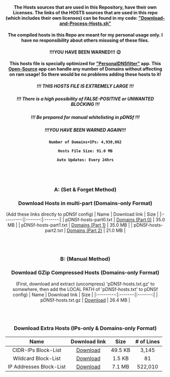 <div align="center">


#### The Hosts sources that are used in this Repository, have their own Licenses. The links of the HOSTS sources that are used in this repo (which includes their own licenses) can be found in my code: ["Download-and-Process-Hosts.sh"](https://github.com/j-moriarti/pDNSf-Hosts-collection/blob/master/Download-and-Process-Hosts.sh)
#### The compiled hosts in this Repo are meant for my personal usage only. I have no responsibility about others misusing of these files.

#### !!!YOU HAVE BEEN WARNED!!! :wink:
 
 
#### This hosts file is specially optimized for ["PersonalDNSfilter"](https://www.zenz-solutions.de/personaldnsfilter/) app. This [Open-Source](https://github.com/IngoZenz/personaldnsfilter) app can handle any number of Domains without affecting on ram usage! So there would be no problems adding these hosts to it!
 

##### !!! THIS HOSTS FILE IS EXTREMELY LARGE !!!

##### !!! There is a high possibility of FALSE-POSITIVE or UNWANTED BLOCKING !!!

##### !!! Be prepared for manual whitelisting in pDNSf !!!

##### !!!YOU HAVE BEEN WARNED AGAIN!!!


<h4>
    
    Number of Domains+IPs: 4,930,062
    
    Hosts File Size: 91.0 MB
    
    Auto Updates: Every 24hrs
    
</h4>

<br>
</br>

### A: (Set & Forget Method)
### Download Hosts in multi-part (Domains-only Format)
(Add these links directly to pDNSf config)
| Name | Download link | Size |
|:---------:|:-------:|:-------:|
| pDNSf-hosts-part0.txt | [Domains (Part 0)](https://github.com/j-moriarti/pDNSf-Hosts-collection/releases/download/v1.0.0/pDNSf-hosts-part0.txt) | 35.0 MB |
| pDNSf-hosts-part1.txt | [Domains (Part 1)](https://github.com/j-moriarti/pDNSf-Hosts-collection/releases/download/v1.0.0/pDNSf-hosts-part1.txt) | 35.0 MB |
| pDNSf-hosts-part2.txt | [Domains (Part 2)](https://github.com/j-moriarti/pDNSf-Hosts-collection/releases/download/v1.0.0/pDNSf-hosts-part2.txt) | 21.0 MB |

<br>
</br>

### B: (Manual Method)
### Download GZip Compressed Hosts (Domains-only Format)
(First, download and extract (uncompress) 'pDNSf-hosts.txt.gz' to somewhere, then add the LOCAL PATH of 'pDNSf-hosts.txt' to pDNSf config)
| Name | Download link | Size |
|:---------:|:-------:|:-------:|
| pDNSf-hosts.txt.gz | [Download](https://github.com/j-moriarti/pDNSf-Hosts-collection/releases/download/v1.0.0/pDNSf-hosts.txt.gz) | 26.4 MB |

<br>
</br>

### Download Extra Hosts (IPs-only & Domains-only Format)

| Name | Download link | Size | # of Lines |
|:---------:|:-------:|:-------:|:-------:|
| CIDR-IPs Block-List | [Download](https://github.com/j-moriarti/pDNSf-Hosts-collection/releases/download/v1.0.0/CIDR-IPs.txt) | 49.5 KB | 3,145 |
| Wildcard Block-List | [Download](https://github.com/j-moriarti/pDNSf-Hosts-collection/releases/download/v1.0.0/Wildcards.txt) | 1.5 KB | 81 |
| IP Addresses Block-List | [Download](https://github.com/j-moriarti/pDNSf-Hosts-collection/releases/download/v1.0.0/just-IPs.txt) | 7.1 MB | 522,010 |

</div>
